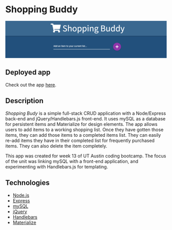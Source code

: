 # Shopping Buddy

![header image](/public/assets/imgs/teaser.png)

## Deployed app
	
Check out the app [here](https://dry-hollows-88321.herokuapp.com/).

## Description

*Shopping Budy* is a simple full-stack CRUD application with a Node/Express back-end and jQuery/Handlebars.js front-end. It uses mySQL as a database for persistent items and Materialize for design elements. The app allows users to add items to a working shopping list. Once they have gotten those items, they can add those items to a completed items list. They can easily re-add items they have in their completed list for frequently purchased items. They can also delete the item completely. 

This app was created for week 13 of UT Austin coding bootcamp. The focus of the unit was linking mySQL with a front-end application, and experimenting with Handlebars.js for templating. 

## Technologies
- [Node.js](https://nodejs.org/en/)
- [Express](https://expressjs.com/)
- [mySQL](https://www.mysql.com/)
- [jQuery](https://jquery.com/)
- [Handlebars](https://handlebarsjs.com/)
- [Materialize](http://materializecss.com/)
